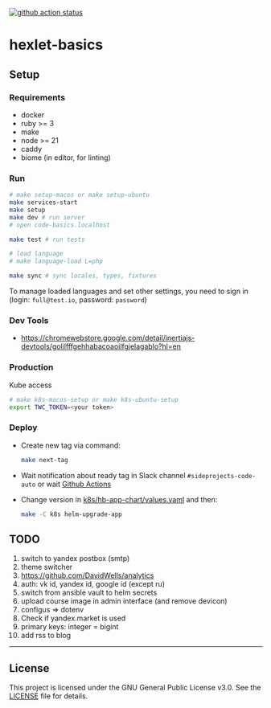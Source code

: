 [![github action status](https://github.com/hexlet-basics/hexlet-basics/workflows/build/badge.svg?event=push)](https://github.com/hexlet-basics/hexlet-basics/actions)

# hexlet-basics

## Setup

### Requirements

- docker
- ruby >= 3
- make
- node >= 21
- caddy
- biome (in editor, for linting)

### Run

```bash
# make setup-macos or make setup-ubuntu
make services-start
make setup
make dev # run server
# open code-basics.localhost

make test # run tests

# load language
# make language-load L=php

make sync # sync locales, types, fixtures
```

To manage loaded languages and set other settings, you need to sign in (login: `full@test.io`, password: `password`)

### Dev Tools

- <https://chromewebstore.google.com/detail/inertiajs-devtools/golilfffgehhabacoaoilfgjelagablo?hl=en>

### Production

Kube access

```bash
# make k8s-macos-setup or make k8s-ubuntu-setup
export TWC_TOKEN=<your token>
```

### Deploy

- Create new tag via command:

  ```bash
  make next-tag
  ```

- Wait notification about ready tag in Slack channel `#sideprojects-code-auto` or wait [Github Actions](https://github.com/hexlet-basics/hexlet-basics/actions/workflows/release.yml)
- Change version in [k8s/hb-app-chart/values.yaml](/k8s/hb-app-chart/values.yaml) and then:

  ```bash
  make -C k8s helm-upgrade-app
  ```

## TODO

1. switch to yandex postbox (smtp)
1. theme switcher
1. <https://github.com/DavidWells/analytics>
1. auth: vk id, yandex id, google id (except ru)
1. switch from ansible vault to helm secrets
1. upload course image in admin interface (and remove devicon)
1. configus => dotenv
1. Check if yandex.market is used
1. primary keys: integer = bigint
1. add rss to blog

---

<!-- [![Hexlet Ltd. logo](https://raw.githubusercontent.com/Hexlet/assets/master/images/hexlet_logo128.png)](https://hexlet.io/?utm_source=github&utm_medium=referral&utm_campaign=hexlet&utm_content=hexlet-basics)

This repository is created and maintained by the team and the community of Hexlet, an educational project. [Read more about Hexlet](https://hexlet.io/?utm_source=github&utm_medium=referral&utm_campaign=hexlet&utm_content=hexlet-basics).

See most active contributors on [hexlet-friends](https://friends.hexlet.io/). -->

## License

This project is licensed under the GNU General Public License v3.0.
See the [LICENSE](./LICENSE) file for details.
